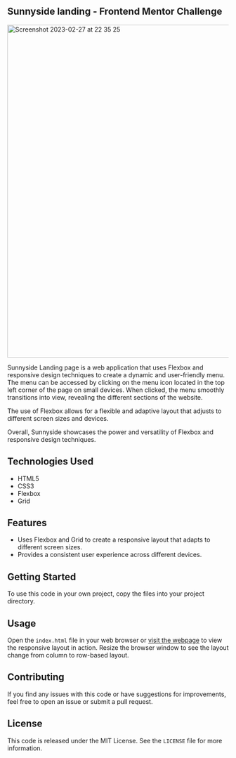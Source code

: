 ## Sunnyside landing - Frontend Mentor Challenge

<img width="758" alt="Screenshot 2023-02-27 at 22 35 25" src="https://user-images.githubusercontent.com/100241036/221730497-4d814194-08ff-45da-909b-234bb05e443f.png">

Sunnyside Landing page is a web application that uses Flexbox and responsive design techniques to create a dynamic and user-friendly menu. The menu can be accessed by clicking on the menu icon located in the top left corner of the page on small devices. When clicked, the menu smoothly transitions into view, revealing the different sections of the website.

The use of Flexbox allows for a flexible and adaptive layout that adjusts to different screen sizes and devices.

Overall, Sunnyside showcases the power and versatility of Flexbox and responsive design techniques. 

## Technologies Used

- HTML5
- CSS3
- Flexbox
- Grid

## Features

- Uses Flexbox and Grid to create a responsive layout that adapts to different screen sizes.
- Provides a consistent user experience across different devices.

## Getting Started

To use this code in your own project, copy the files into your project directory.

## Usage

Open the `index.html` file in your web browser or [visit the webpage](https://insure-pcv.vercel.app/) to view the responsive layout in action. Resize the browser window to see the layout change from column to row-based layout.

## Contributing

If you find any issues with this code or have suggestions for improvements, feel free to open an issue or submit a pull request.

## License

This code is released under the MIT License. See the `LICENSE` file for more information.

